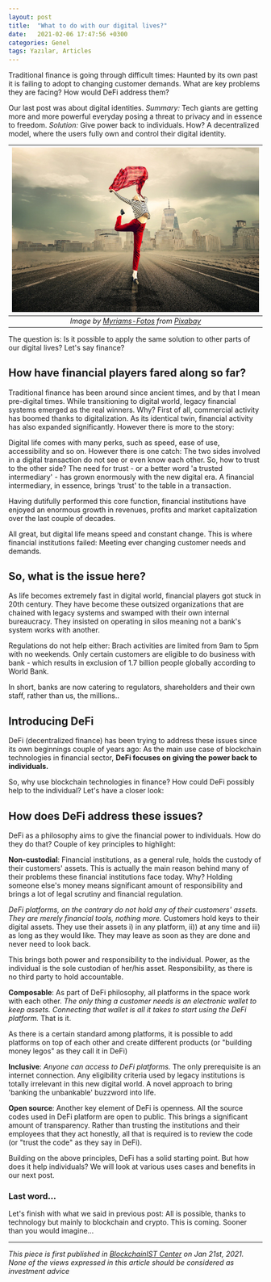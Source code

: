 ```yaml
---
layout: post
title:  "What to do with our digital lives?"
date:   2021-02-06 17:47:56 +0300
categories: Genel
tags: Yazılar, Articles
---
```


Traditional finance is going through difficult times: Haunted by its own past it is failing to adopt to changing customer demands. What are key problems they are facing? How would DeFi address them?

Our last post was about digital identities. *Summary:* Tech giants are getting more and more powerful everyday posing a threat to privacy and in essence to freedom. *Solution:* Give power back to individuals. How? A decentralized model, where the users fully own and control their digital identity. 

| ![freedom](/assets/girl-2940655_800.jpg)|
|:--:| 
| *Image by [Myriams-Fotos](https://pixabay.com/users/myriams-fotos-1627417/) from [Pixabay](https://pixabay.com/)*|

The question is: Is it possible to apply the same solution to other parts of our digital lives? Let's say finance?

## How have financial players fared along so far?

Traditional finance has been around since ancient times, and by that I mean pre-digital times. While transitioning to digital world, legacy financial systems emerged as the real winners. Why? First of all, commercial activity has boomed thanks to digitalization. As its identical twin, financial activity has also expanded significantly.  However there is more to the story: 

Digital life comes with many perks, such as speed, ease of use, accessibility and so on. However there is one catch: The two sides involved in a digital transaction do not see or even know each other. So, how to trust to the other side? The need for trust - or a better word 'a trusted intermediary' - has grown enormously with the new digital era.  A financial intermediary, in essence,  brings 'trust' to the table in a transaction. 

Having dutifully performed this core function, financial institutions have enjoyed an enormous growth in revenues, profits and market capitalization over the last couple of decades.

All great, but digital life means speed and constant change. This is where financial institutions failed: Meeting ever changing customer needs and demands.

## So, what is the issue here?

As life becomes extremely fast in digital world, financial players got stuck in 20th century. They have become these outsized organizations that are chained with legacy systems and swamped with their own internal bureaucracy. They insisted on operating in silos meaning not a bank's system works with another.

Regulations do not help either: Brach activities are limited from 9am to 5pm with no weekends. Only certain customers are eligible to do business with bank - which results in exclusion of 1.7 billion people globally according to World Bank.

In short, banks are now catering to regulators, shareholders and their own staff, rather than us, the millions.. 

## Introducing DeFi

DeFi (decentralized finance) has been trying to address these issues since its own beginnings couple of years ago: As the main use case of blockchain technologies in financial sector, **DeFi focuses on giving the power back to individuals.** 

So, why use blockchain technologies in finance? How could DeFi possibly help to the individual? Let's have a closer look:

## How does DeFi address these issues?

DeFi as a philosophy aims to give the financial power to individuals. How do they do that? Couple of key principles to highlight:

**Non-custodial**: Financial institutions, as a general rule, holds the custody of their customers' assets. This is actually the main reason behind many of their problems these financial institutions face today. Why? Holding someone else's money means significant amount of responsibility and brings a lot of legal scrutiny and financial regulation.

*DeFi platforms, on the contrary do not hold any of their customers' assets. They are merely financial tools, nothing more.* Customers hold keys to their digital assets. They use their assets i) in any platform, ii)) at any time and iii) as long as they would like. They may leave as soon as they are done and never need to look back. 

This brings both power and responsibility to the individual. Power, as the individual is the sole custodian of her/his asset. Responsibility, as there is no third party to hold accountable.

**Composable**: As part of DeFi philosophy, all platforms in the space work with each other. *The only thing a customer needs is an electronic wallet to keep assets. Connecting that wallet is all it takes to start using the DeFi platform.*  That is it. 

As there is a certain standard among platforms, it is possible to add platforms on top of each other and create different products (or "building money legos"  as they call it in DeFi)

**Inclusive**: *Anyone can access to DeFi platforms.* The only prerequisite is an internet connection. Any eligibility criteria used by legacy institutions is totally irrelevant in this new digital world. A novel approach to bring 'banking the unbankable' buzzword into life.

**Open source**: Another key element of DeFi is openness. All the source codes used in DeFi platform are open to public. This brings a significant amount of transparency. Rather than trusting the institutions and their employees that they act honestly, all that is required is to review the code (or "trust the code" as they say in DeFi).

Building on the above principles, DeFi has a solid starting point. But how does it help individuals? We will look at various uses cases and benefits in our next post. 

### Last word... 

Let's finish with what we said in previous post: All is possible, thanks to technology but mainly to blockchain and crypto. This is coming. Sooner than you would imagine...

---
*This piece is first published in [BlockchainIST Center](https://medium.com/blockchainist-center) on Jan 21st, 2021.*
*None of the views expressed in this article should be considered as investment advice*

